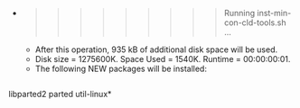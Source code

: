 * >>>>>>>>> Running inst-min-con-cld-tools.sh ...
  * After this operation, 935 kB of additional disk space will be used.
  * Disk size = 1275600K. Space Used = 1540K. Runtime = 00:00:00:01.
  * The following NEW packages will be installed:
  ```bash
libparted2 parted util-linux*
  ```
